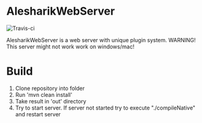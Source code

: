 AlesharikWebServer
==================

![Travis-ci](https://api.travis-ci.org/alesharik/AlesharikWebServer.svg?branch=master)

AlesharikWebServer is a web server with unique plugin system.
WARNING! This server might not work work on windows/mac!

Build
=====
1. Clone repository into folder
2. Run 'mvn clean install'
3. Take result in 'out' directory
4. Try to start server. If server not started try to execute "./compileNative" and restart server
